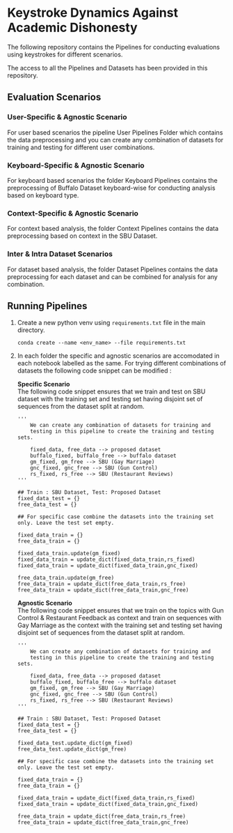 # Keystroke Dynamics Against Academic Dishonesty
The following repository contains the Pipelines for conducting evaluations using keystrokes for different scenarios.

The access to all the Pipelines and Datasets has been provided in this repository.

## Evaluation Scenarios

### User-Specific & Agnostic Scenario
For user based scenarios the pipeline User Pipelines Folder which contains the data preprocessing and you can create any combination of datasets for training and testing for different user combinations.

### Keyboard-Specific & Agnostic Scenario
For keyboard based scenarios the folder Keyboard Pipelines contains the preprocessing of Buffalo Dataset keyboard-wise for conducting analysis based on keyboard type.

### Context-Specific & Agnostic Scenario
For context based analysis, the folder Context Pipelines contains the data preprocessing based on context in the SBU Dataset.

### Inter & Intra Dataset Scenarios
For dataset based analysis, the folder Dataset Pipelines contains the data preprocessing for each dataset and can be combined for analysis for any combination.


## Running Pipelines
1. Create a new python venv using ```requirements.txt``` file in the main directory. 

   ```
   conda create --name <env_name> --file requirements.txt
   ```

2. In each folder the specific and agnostic scenarios are accomodated in each notebook labelled as the same. For trying different combinations of datasets the following code snippet can be modified : 

    **Specific Scenario** <br/>
    The following code snippet ensures that we train and test on SBU dataset with the training set and testing set having disjoint set of sequences from the dataset split at random.
    ````
    '''
        We can create any combination of datasets for training and 
        testing in this pipeline to create the training and testing sets.
        
        fixed_data, free_data --> proposed dataset
        buffalo_fixed, buffalo_free --> buffalo dataset
        gm_fixed, gm_free --> SBU (Gay Marriage)
        gnc_fixed, gnc_free --> SBU (Gun Control)
        rs_fixed, rs_free --> SBU (Restaurant Reviews)
    '''
    
    ## Train : SBU Dataset, Test: Proposed Dataset
    fixed_data_test = {}
    free_data_test = {}
    
    ## For specific case combine the datasets into the training set only. Leave the test set empty.
    
    fixed_data_train = {}
    free_data_train = {}
    
    fixed_data_train.update(gm_fixed)
    fixed_data_train = update_dict(fixed_data_train,rs_fixed)
    fixed_data_train = update_dict(fixed_data_train,gnc_fixed)
    
    free_data_train.update(gm_free)
    free_data_train = update_dict(free_data_train,rs_free)
    free_data_train = update_dict(free_data_train,gnc_free)
    ````
    
    **Agnostic Scenario** <br />
    The following code snippet ensures that we train on the topics with Gun Control & Restaurant Feedback as context and train on sequences with Gay Marriage as the context with the training set and testing set having disjoint set of sequences from the dataset split at random.
    ````
    '''
        We can create any combination of datasets for training and 
        testing in this pipeline to create the training and testing sets.
        
        fixed_data, free_data --> proposed dataset
        buffalo_fixed, buffalo_free --> buffalo dataset
        gm_fixed, gm_free --> SBU (Gay Marriage)
        gnc_fixed, gnc_free --> SBU (Gun Control)
        rs_fixed, rs_free --> SBU (Restaurant Reviews)
    '''
    
    ## Train : SBU Dataset, Test: Proposed Dataset
    fixed_data_test = {}
    free_data_test = {}
    
    fixed_data_test.update_dict(gm_fixed)
    free_data_test.update_dict(gm_free)
    
    ## For specific case combine the datasets into the training set only. Leave the test set empty.
    
    fixed_data_train = {}
    free_data_train = {}
    
    fixed_data_train = update_dict(fixed_data_train,rs_fixed)
    fixed_data_train = update_dict(fixed_data_train,gnc_fixed)
    
    free_data_train = update_dict(free_data_train,rs_free)
    free_data_train = update_dict(free_data_train,gnc_free)
    ````
